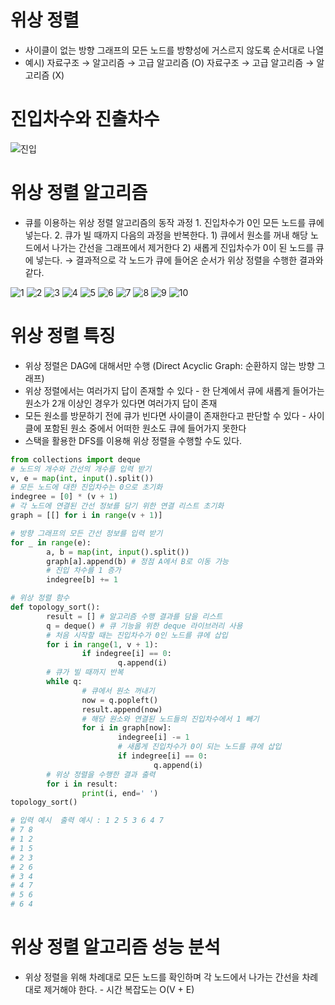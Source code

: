 # 위상 정렬
* 사이클이 없는 방향 그래프의 모든 노드를 방향성에 거스르지 않도록 순서대로 나열
* 예시) 자료구조 → 알고리즘 → 고급 알고리즘 (O)
        자료구조 → 고급 알고리즘 → 알고리즘 (X)

# 진입차수와 진출차수
![진입](./%EC%8A%A4%ED%81%AC%EB%A6%B0%EC%83%B7/%ED%99%94%EB%A9%B4%20%EC%BA%A1%EC%B2%98%202022-07-21%20151740.png)

# 위상 정렬 알고리즘
* 큐를 이용하는 위상 정렬 알고리즘의 동작 과정
        1. 진입차수가 0인 모든 노드를 큐에 넣는다.
        2. 큐가 빌 때까지 다음의 과정을 반복한다.
                1) 큐에서 원소를 꺼내 해당 노드에서 나가는 간선을 그래프에서 제거한다
                2) 새롭게 진입차수가 0이 된 노드를 큐에 넣는다.
        → 결과적으로 각 노드가 큐에 들어온 순서가 위상 정렬을 수행한 결과와 같다.

![1](./%EC%8A%A4%ED%81%AC%EB%A6%B0%EC%83%B7/%ED%99%94%EB%A9%B4%20%EC%BA%A1%EC%B2%98%202022-07-21%20153134.png)
![2](./%EC%8A%A4%ED%81%AC%EB%A6%B0%EC%83%B7/%ED%99%94%EB%A9%B4%20%EC%BA%A1%EC%B2%98%202022-07-21%20153213.png)
![3](./%EC%8A%A4%ED%81%AC%EB%A6%B0%EC%83%B7/%ED%99%94%EB%A9%B4%20%EC%BA%A1%EC%B2%98%202022-07-21%20153254.png)
![4](./%EC%8A%A4%ED%81%AC%EB%A6%B0%EC%83%B7/%ED%99%94%EB%A9%B4%20%EC%BA%A1%EC%B2%98%202022-07-21%20153314.png)
![5](./%EC%8A%A4%ED%81%AC%EB%A6%B0%EC%83%B7/%ED%99%94%EB%A9%B4%20%EC%BA%A1%EC%B2%98%202022-07-21%20153338.png)
![6](./%EC%8A%A4%ED%81%AC%EB%A6%B0%EC%83%B7/%ED%99%94%EB%A9%B4%20%EC%BA%A1%EC%B2%98%202022-07-21%20153346.png)
![7](./%EC%8A%A4%ED%81%AC%EB%A6%B0%EC%83%B7/%ED%99%94%EB%A9%B4%20%EC%BA%A1%EC%B2%98%202022-07-21%20153358.png)
![8](./%EC%8A%A4%ED%81%AC%EB%A6%B0%EC%83%B7/%ED%99%94%EB%A9%B4%20%EC%BA%A1%EC%B2%98%202022-07-21%20153407.png)
![9](./%EC%8A%A4%ED%81%AC%EB%A6%B0%EC%83%B7/%ED%99%94%EB%A9%B4%20%EC%BA%A1%EC%B2%98%202022-07-21%20153415.png)
![10](./%EC%8A%A4%ED%81%AC%EB%A6%B0%EC%83%B7/%ED%99%94%EB%A9%B4%20%EC%BA%A1%EC%B2%98%202022-07-21%20153422.png)


# 위상 정렬 특징
* 위상 정렬은 DAG에 대해서만 수행 (Direct Acyclic Graph: 순환하지 않는 방향 그래프)
* 위상 정렬에서는 여러가지 답이 존재할 수 있다
        - 한 단계에서 큐에 새롭게 들어가는 원소가 2개 이상인 경우가 있다면 여러가지 답이 존재
* 모든 원소를 방문하기 전에 큐가 빈다면 사이클이 존재한다고 판단할 수 있다
        - 사이클에 포함된 원소 중에서 어떠한 원소도 큐에 들어가지 못한다
* 스택을 활용한 DFS를 이용해 위상 정렬을 수행할 수도 있다. 

```python
from collections import deque
# 노드의 개수와 간선의 개수를 입력 받기
v, e = map(int, input().split())
# 모든 노드에 대한 진입차수는 0으로 초기화
indegree = [0] * (v + 1)
# 각 노드에 연결된 간선 정보를 담기 위한 연결 리스트 초기화
graph = [[] for i in range(v + 1)]

# 방향 그래프의 모든 간선 정보를 입력 받기
for _ in range(e):
        a, b = map(int, input().split())
        graph[a].append(b) # 정점 A에서 B로 이동 가능
        # 진입 차수를 1 증가
        indegree[b] += 1

# 위상 정렬 함수
def topology_sort():
        result = [] # 알고리즘 수행 결과를 담을 리스트
        q = deque() # 큐 기능을 위한 deque 라이브러리 사용
        # 처음 시작할 때는 진입차수가 0인 노드를 큐에 삽입
        for i in range(1, v + 1):
                if indegree[i] == 0:
                        q.append(i)
        # 큐가 빌 때까지 반복
        while q:
                # 큐에서 원소 꺼내기
                now = q.popleft()
                result.append(now)
                # 해당 원소와 연결된 노드들의 진입차수에서 1 빼기
                for i in graph[now]:
                        indegree[i] -= 1
                        # 새롭게 진입차수가 0이 되는 노드를 큐에 삽입
                        if indegree[i] == 0:
                                q.append(i)
        # 위상 정렬을 수행한 결과 출력
        for i in result:
                print(i, end=' ')
topology_sort()

# 입력 예시  출력 예시 : 1 2 5 3 6 4 7
# 7 8
# 1 2
# 1 5
# 2 3
# 2 6
# 3 4
# 4 7
# 5 6
# 6 4

```

# 위상 정렬 알고리즘 성능 분석
* 위상 정렬을 위해 차례대로 모든 노드를 확인하며 각 노드에서 나가는 간선을 차례대로 제거해야 한다.
        - 시간 복잡도는 O(V + E)